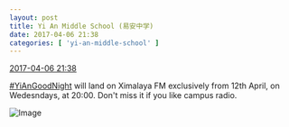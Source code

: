 ```yaml
---
layout: post
title: Yi An Middle School (易安中学)
date: 2017-04-06 21:38
categories: [ 'yi-an-middle-school' ]
---
```


<div class="weibo-info">
  <a href="http://weibo.com/6074218720/EDihRCxhF">2017-04-06 21:38</a>
</div>

[#YiAnGoodNight](http://weibo.com/p/10080892b104a59bff303ca883e7931b5b916e) will land on Ximalaya FM exclusively from 12th April, on Wedesndays, at 20:00. Don't miss it if you like campus radio.

<!-- more -->

![Image](http://wx2.sinaimg.cn/mw690/006D4NLGgy1fedadwxtm8j31450qojwz.jpg)
